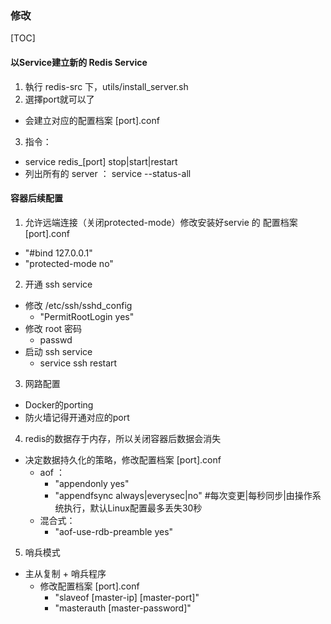 ### 修改
[TOC]
#### 以Service建立新的 Redis Service
1. 執行 redis-src 下，utils/install_server.sh
2. 選擇port就可以了
  - 会建立对应的配置档案 [port].conf
3. 指令：
  - service redis_[port] stop|start|restart
  - 列出所有的 server ： service --status-all

#### 容器后续配置
1. 允许远端连接（关闭protected-mode）修改安装好servie 的 配置档案 [port].conf
  - "#bind 127.0.0.1"
  - "protected-mode no"
2. 开通 ssh service
  - 修改 /etc/ssh/sshd_config
    - "PermitRootLogin yes"
  - 修改 root 密码
    - passwd
  - 启动 ssh service
    - service ssh restart
3. 网路配置
  - Docker的porting
  - 防火墙记得开通对应的port
4. redis的数据存于内存，所以关闭容器后数据会消失
  - 决定数据持久化的策略，修改配置档案 [port].conf
    - aof ：
      - "appendonly yes"
      - "appendfsync always|everysec|no" #每次变更|每秒同步|由操作系统执行，默认Linux配置最多丢失30秒
    - 混合式：
      - "aof-use-rdb-preamble yes"
5. 哨兵模式
  - 主从复制 + 哨兵程序
    - 修改配置档案 [port].conf
      - "slaveof [master-ip] [master-port]"
      - "masterauth [master-password]"